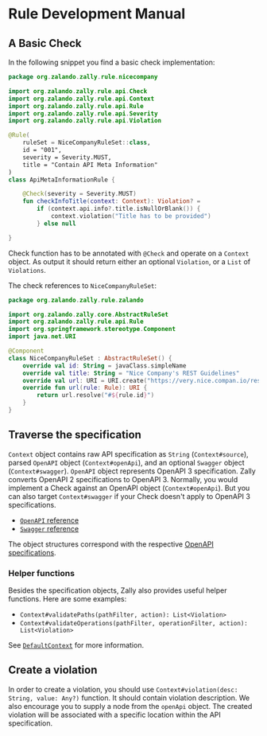 # Rule Development Manual

## A Basic Check

In the following snippet you find a basic check implementation:

```Kotlin
package org.zalando.zally.rule.nicecompany

import org.zalando.zally.rule.api.Check
import org.zalando.zally.rule.api.Context
import org.zalando.zally.rule.api.Rule
import org.zalando.zally.rule.api.Severity
import org.zalando.zally.rule.api.Violation

@Rule(
    ruleSet = NiceCompanyRuleSet::class,
    id = "001",
    severity = Severity.MUST,
    title = "Contain API Meta Information"
)
class ApiMetaInformationRule {

    @Check(severity = Severity.MUST)
    fun checkInfoTitle(context: Context): Violation? =
        if (context.api.info?.title.isNullOrBlank()) {
            context.violation("Title has to be provided")
        } else null

}

```

Check function has to be annotated with `@Check` and operate on a `Context`
object. As output it should return either an optional `Violation`,
or a `List` of `Violations`.

The check references to `NiceCompanyRuleSet`:

```Kotlin
package org.zalando.zally.rule.zalando

import org.zalando.zally.core.AbstractRuleSet
import org.zalando.zally.rule.api.Rule
import org.springframework.stereotype.Component
import java.net.URI

@Component
class NiceCompanyRuleSet : AbstractRuleSet() {
    override val id: String = javaClass.simpleName
    override val title: String = "Nice Company's REST Guidelines"
    override val url: URI = URI.create("https://very.nice.compan.io/restguidelines/")
    override fun url(rule: Rule): URI {
        return url.resolve("#${rule.id}")
    }
}
```

## Traverse the specification

`Context` object contains raw API specification as `String` (`Context#source`), parsed
`OpenAPI` object (`Context#openApi`), and an optional `Swagger` object (`Context#swagger`).
`OpenAPI` object represents OpenAPI 3 specification.
Zally converts OpenAPI 2 specifications to OpenAPI 3. Normally, you would implement
a Check against an OpenAPI object (`Context#openApi`). But you can also target `Context#swagger`
if your Check doesn't apply to OpenAPI 3 specifications.

- [`OpenAPI` reference](https://github.com/swagger-api/swagger-core/blob/master/modules/swagger-models/src/main/java/io/swagger/v3/oas/models/OpenAPI.java)
- [`Swagger` reference](https://static.javadoc.io/io.swagger/swagger-models/1.5.9/io/swagger/models/Swagger.html)

The object structures correspond with the respective
[OpenAPI specifications](https://github.com/OAI/OpenAPI-Specification/tree/master/versions).

### Helper functions

Besides the specification objects, Zally also provides useful helper functions.
Here are some examples:

- `Context#validatePaths(pathFilter, action): List<Violation>`
- `Context#validateOperations(pathFilter, operationFilter, action): List<Violation>`

See [`DefaultContext`](../server/src/main/java/org/zalando/zally/rule/DefaultContext.kt)
for more information.

## Create a violation

In order to create a violation, you should use
`Context#violation(desc: String, value: Any?)` function. It should contain violation
description. We also encourage you to supply a node from the `openApi` object. The
created violation will be associated with a specific location within the API specification.